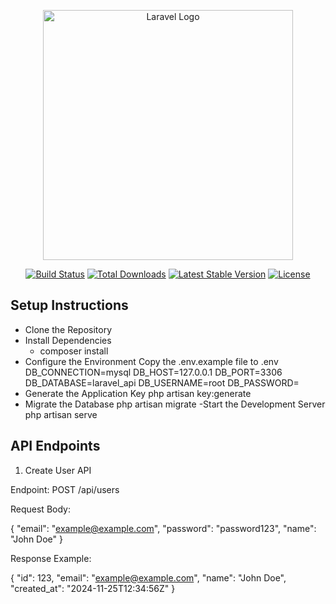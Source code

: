 <p align="center"><a href="https://laravel.com" target="_blank"><img src="https://raw.githubusercontent.com/laravel/art/master/logo-lockup/5%20SVG/2%20CMYK/1%20Full%20Color/laravel-logolockup-cmyk-red.svg" width="400" alt="Laravel Logo"></a></p>

<p align="center">
<a href="https://github.com/laravel/framework/actions"><img src="https://github.com/laravel/framework/workflows/tests/badge.svg" alt="Build Status"></a>
<a href="https://packagist.org/packages/laravel/framework"><img src="https://img.shields.io/packagist/dt/laravel/framework" alt="Total Downloads"></a>
<a href="https://packagist.org/packages/laravel/framework"><img src="https://img.shields.io/packagist/v/laravel/framework" alt="Latest Stable Version"></a>
<a href="https://packagist.org/packages/laravel/framework"><img src="https://img.shields.io/packagist/l/laravel/framework" alt="License"></a>
</p>

## Setup Instructions

- Clone the Repository
- Install Dependencies
   - composer install
- Configure the Environment
   Copy the .env.example file to .env
  DB_CONNECTION=mysql
  DB_HOST=127.0.0.1
  DB_PORT=3306
  DB_DATABASE=laravel_api
  DB_USERNAME=root
  DB_PASSWORD=
- Generate the Application Key
  php artisan key:generate
- Migrate the Database
  php artisan migrate
-Start the Development Server
  php artisan serve

## API Endpoints

1. Create User API

Endpoint: POST /api/users

Request Body:

{
  "email": "example@example.com",
  "password": "password123",
  "name": "John Doe"
}

Response Example:

{
  "id": 123,
  "email": "example@example.com",
  "name": "John Doe",
  "created_at": "2024-11-25T12:34:56Z"
}

